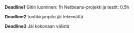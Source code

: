 **Deadline1**
Gitin luominen: 1h
Netbeans-projekti ja testit: 0,5h

**Deadline2**
tuntikirjanpito jäi tekemättä

**Deadline3**
Jäi kokonaan välistä




